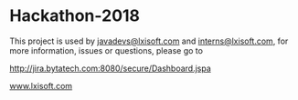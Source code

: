 # Hackathon-2018
This project is used by javadevs@lxisoft.com and interns@lxisoft.com, for more information, issues or questions, please go to

http://jira.bytatech.com:8080/secure/Dashboard.jspa

www.lxisoft.com
